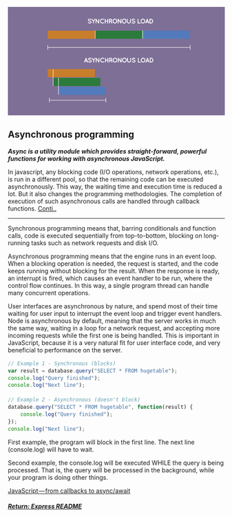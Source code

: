 ![jsAsync](../img/jsAsync.png)
## Asynchronous programming

___Async is a utility module which provides straight-forward, powerful functions for working with asynchronous JavaScript.___

In javascript, any blocking code (I/O operations, network operations, etc.), is run in a different pool, so that the remaining code can be executed asynchronously. This way, the waiting time and execution time is reduced a lot. But it also changes the programming methodologies. The completion of execution of such asynchronous calls are handled through callback functions. [Conti..](http://ketangupta.in/blog/development/2018/01/19/async-auto/)

---

Synchronous programming means that, barring conditionals and function calls, code is executed sequentially from top-to-bottom, blocking on long-running tasks such as network requests and disk I/O.

Asynchronous programming means that the engine runs in an event loop. When a blocking operation is needed, the request is started, and the code keeps running without blocking for the result. When the response is ready, an interrupt is fired, which causes an event handler to be run, where the control flow continues. In this way, a single program thread can handle many concurrent operations.

User interfaces are asynchronous by nature, and spend most of their time waiting for user input to interrupt the event loop and trigger event handlers.
Node is asynchronous by default, meaning that the server works in much the same way, waiting in a loop for a network request, and accepting more incoming requests while the first one is being handled.
This is important in JavaScript, because it is a very natural fit for user interface code, and very beneficial to performance on the server.
```js
// Example 1 - Synchronous (blocks)
var result = database.query("SELECT * FROM hugetable");
console.log("Query finished");
console.log("Next line");

// Example 2 - Asynchronous (doesn't block) 
database.query("SELECT * FROM hugetable", function(result) {
    console.log("Query finished");
});
console.log("Next line");
```
First example, the program will block in the first line. The next line (console.log) will have to wait.

Second example, the console.log will be executed WHILE the query is being processed. That is, the query will be processed in the background, while your program is doing other things.

[JavaScript — from callbacks to async/await](https://medium.freecodecamp.org/javascript-from-callbacks-to-async-await-1cc090ddad99)

##### [Return: Express README](../README.md)
